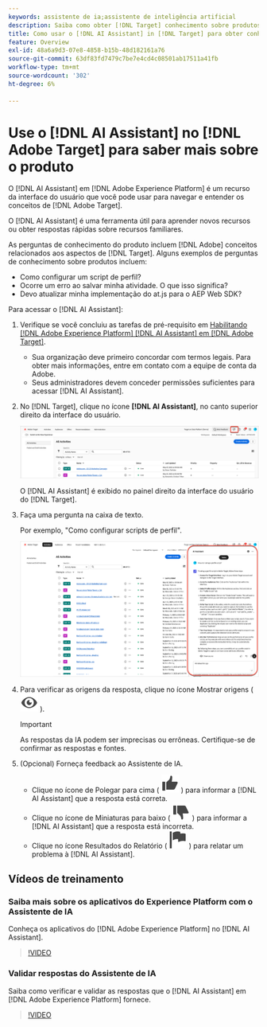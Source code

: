 ```yaml
---
keywords: assistente de ia;assistente de inteligência artificial
description: Saiba como obter [!DNL Target] conhecimento sobre produtos com [!DNL AI Assistant].
title: Como usar o [!DNL AI Assistant] in [!DNL Target] para obter conhecimento sobre o produto?
feature: Overview
exl-id: 48a6a9d3-07e8-4858-b15b-48d182161a76
source-git-commit: 63df83fd7479c7be7e4cd4c08501ab17511a41fb
workflow-type: tm+mt
source-wordcount: '302'
ht-degree: 6%

---
```


# Use o [!DNL AI Assistant] no [!DNL Adobe Target] para saber mais sobre o produto

O [!DNL AI Assistant] em [!DNL Adobe Experience Platform] é um recurso da interface do usuário que você pode usar para navegar e entender os conceitos de [!DNL Adobe Target].

O [!DNL AI Assistant] é uma ferramenta útil para aprender novos recursos ou obter respostas rápidas sobre recursos familiares.

As perguntas de conhecimento do produto incluem [!DNL Adobe] conceitos relacionados aos aspectos de [!DNL Target]. Alguns exemplos de perguntas de conhecimento sobre produtos incluem:

* Como configurar um script de perfil?
* Ocorre um erro ao salvar minha atividade. O que isso significa? 
* Devo atualizar minha implementação do at.js para o AEP Web SDK?

Para acessar o [!DNL AI Assistant]:

1. Verifique se você concluiu as tarefas de pré-requisito em [Habilitando [!DNL Adobe Experience Platform] [!DNL AI Assistant] em [!DNL Adobe Target]](/help/main/c-intro/enabling-ai-assistant.md).

   * Sua organização deve primeiro concordar com termos legais. Para obter mais informações, entre em contato com a equipe de conta da Adobe.
   * Seus administradores devem conceder permissões suficientes para acessar [!DNL AI Assistant].

1. No [!DNL Target], clique no ícone **[!DNL AI Assistant]**, no canto superior direito da interface do usuário.

   ![Ícone do Assistente de IA](/help/main/c-intro/assets/ai-assistant-icon.png)

   O [!DNL AI Assistant] é exibido no painel direito da interface do usuário do [!DNL Target].

1. Faça uma pergunta na caixa de texto.

   Por exemplo, &quot;Como configurar scripts de perfil&quot;.

   ![Assistente de IA com resposta](/help/main/c-intro/assets/ai-assistant-answer.png)

1. Para verificar as origens da resposta, clique no ícone Mostrar origens ( ![ícone Mostrar origens](/help/main/assets/icons/Visibility.svg) ).

   >[!IMPORTANT]
   >
   >As respostas da IA podem ser imprecisas ou errôneas. Certifique-se de confirmar as respostas e fontes.

1. (Opcional) Forneça feedback ao Assistente de IA.

   * Clique no ícone de Polegar para cima ( ![ícone de Polegar para cima](/help/main/assets/icons/ThumbUp.svg) ) para informar a [!DNL AI Assistant] que a resposta está correta.
   * Clique no ícone de Miniaturas para baixo ( ![ícone de Miniaturas para baixo](/help/main/assets/icons/ThumbDown.svg) ) para informar a [!DNL AI Assistant] que a resposta está incorreta.
   * Clique no ícone Resultados do Relatório ( ![Ícone de resultados do relatório](/help/main/assets/icons/Flag.svg) ) para relatar um problema à [!DNL AI Assistant].

## Vídeos de treinamento

### Saiba mais sobre os aplicativos do Experience Platform com o Assistente de IA

Conheça os aplicativos do [!DNL Adobe Experience Platform] no [!DNL AI Assistant].

>[!VIDEO](https://video.tv.adobe.com/v/3441024/?learn=on&#x26;enablevpops)

### Validar respostas do Assistente de IA

Saiba como verificar e validar as respostas que o [!DNL AI Assistant] em [!DNL Adobe Experience Platform] fornece.

>[!VIDEO](https://video.tv.adobe.com/v/3441738/?learn=on&#x26;enablevpops)
